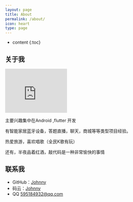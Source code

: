 ```yaml
---
layout: page
title: About
permalink: /about/
icon: heart
type: page
---
```


* content
{:toc}

## 关于我

<iframe src="https://githubbadge.appspot.com/gaohaoyang?s=1" style="border: 0;height: 142px;width: 200px;overflow: hidden;" frameBorder="0"></iframe>

 

主要兴趣集中在Android ,flutter 开发

有智能家居蓝牙设备，答题直播，聊天，商城等等类型项目经验。

热爱旅游，喜欢唱歌（全民K歌有玩）


还有，半夜品着红酒，敲代码是一种非常愉快的事情


## 联系我

* GitHub：[Johnny](https://github.com/Gc-JingX)
* 码云：[Johnny](https://gitee.com/Gary_Liang)
* QQ 595184932@qq.com 
 
